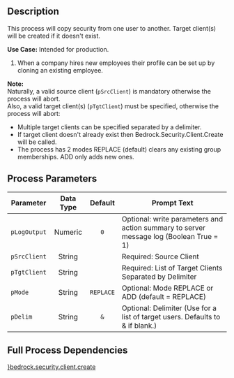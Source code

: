 ## Description
   
 This process will copy security from one user to another. Target client(s) will be created if it doesn't exist.  
     
**Use Case:**    Intended for production.  
1. When a company hires new employees their profile can be set up by cloning an existing employee.  
     
**Note:**     
 Naturally, a valid source client (`pSrcClient`) is mandatory otherwise the process will abort.  
 Also, a valid target client(s) (`pTgtClient`) must be specified, otherwise the process will abort:  
 - Multiple target clients can be specified separated by a delimiter.  
 - If target client doesn't already exist then Bedrock.Security.Client.Create will be called.  
 - The process has 2 modes REPLACE (default) clears any existing group memberships. ADD only adds new ones.  
## Process Parameters
  
|Parameter|Data Type|Default|Prompt Text|
  |---|:-:|:-:|---|
  |`pLogOutput`|Numeric|`0`|Optional: write parameters and action summary to server message log (Boolean True = 1)|
  |`pSrcClient`|String||Required: Source Client|
  |`pTgtClient`|String||Required: List of Target Clients Separated by Delimiter|
  |`pMode`|String|`REPLACE`|Optional: Mode REPLACE or ADD (default = REPLACE)|
  |`pDelim`|String|`&`|Optional: Delimiter (Use for a list of target users. Defaults to & if blank.)|
  ## Full Process Dependencies
[}bedrock.security.client.create](}bedrock.security.client.create)  
